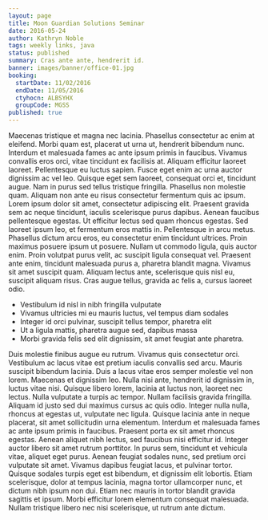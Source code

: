 ```yaml
---
layout: page
title: Moon Guardian Solutions Seminar
date: 2016-05-24
author: Kathryn Noble
tags: weekly links, java
status: published
summary: Cras ante ante, hendrerit id.
banner: images/banner/office-01.jpg
booking:
  startDate: 11/02/2016
  endDate: 11/05/2016
  ctyhocn: ALBSYHX
  groupCode: MGSS
published: true
---
```

Maecenas tristique et magna nec lacinia. Phasellus consectetur ac enim at eleifend. Morbi quam est, placerat ut urna ut, hendrerit bibendum nunc. Interdum et malesuada fames ac ante ipsum primis in faucibus. Vivamus convallis eros orci, vitae tincidunt ex facilisis at. Aliquam efficitur laoreet laoreet. Pellentesque eu luctus sapien. Fusce eget enim ac urna auctor dignissim ac vel leo. Quisque eget sem laoreet, consequat orci et, tincidunt augue. Nam in purus sed tellus tristique fringilla.
Phasellus non molestie quam. Aliquam non ante eu risus consectetur fermentum quis ac ipsum. Lorem ipsum dolor sit amet, consectetur adipiscing elit. Praesent gravida sem ac neque tincidunt, iaculis scelerisque purus dapibus. Aenean faucibus pellentesque egestas. Ut efficitur lectus sed quam rhoncus egestas. Sed laoreet ipsum leo, et fermentum eros mattis in. Pellentesque in arcu metus. Phasellus dictum arcu eros, eu consectetur enim tincidunt ultrices. Proin maximus posuere ipsum ut posuere. Nullam ut commodo ligula, quis auctor enim. Proin volutpat purus velit, ac suscipit ligula consequat vel. Praesent ante enim, tincidunt malesuada purus a, pharetra blandit magna. Vivamus sit amet suscipit quam. Aliquam lectus ante, scelerisque quis nisl eu, suscipit aliquam risus. Cras augue tellus, gravida ac felis a, cursus laoreet odio.

* Vestibulum id nisl in nibh fringilla vulputate
* Vivamus ultricies mi eu mauris luctus, vel tempus diam sodales
* Integer id orci pulvinar, suscipit tellus tempor, pharetra elit
* Ut a ligula mattis, pharetra augue sed, dapibus massa
* Morbi gravida felis sed elit dignissim, sit amet feugiat ante pharetra.

Duis molestie finibus augue eu rutrum. Vivamus quis consectetur orci. Vestibulum ac lacus vitae est pretium iaculis convallis sed arcu. Mauris suscipit bibendum lacinia. Duis a lacus vitae eros semper molestie vel non lorem. Maecenas et dignissim leo. Nulla nisi ante, hendrerit id dignissim in, luctus vitae nisi. Quisque libero lorem, lacinia at luctus non, laoreet nec lectus. Nulla vulputate a turpis ac tempor. Nullam facilisis gravida fringilla.
Aliquam id justo sed dui maximus cursus ac quis odio. Integer nulla nulla, rhoncus at egestas ut, vulputate nec ligula. Quisque lacinia ante in neque placerat, sit amet sollicitudin urna elementum. Interdum et malesuada fames ac ante ipsum primis in faucibus. Praesent porta ex sit amet rhoncus egestas. Aenean aliquet nibh lectus, sed faucibus nisi efficitur id. Integer auctor libero sit amet rutrum porttitor. In purus sem, tincidunt et vehicula vitae, aliquet eget purus. Aenean feugiat sodales nunc, sed pretium orci vulputate sit amet. Vivamus dapibus feugiat lacus, et pulvinar tortor. Quisque sodales turpis eget est bibendum, et dignissim elit lobortis. Etiam scelerisque, dolor at tempus lacinia, magna tortor ullamcorper nunc, et dictum nibh ipsum non dui. Etiam nec mauris in tortor blandit gravida sagittis et ipsum. Morbi efficitur lorem elementum consequat malesuada. Nullam tristique libero nec nisi scelerisque, ut rutrum ante dictum.
